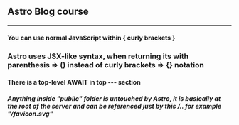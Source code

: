 ## Astro Blog course
___

#### You can use normal JavaScript within { curly brackets } 

### Astro uses JSX-like syntax, when returning its with parenthesis => () instead of curly brackets => {} notation

#### There is a top-level AWAIT in top --- section

##### Anything inside "public" folder is untouched by Astro, it is basically at the root of the server and can be referenced just by this /.. for example "/favicon.svg"
